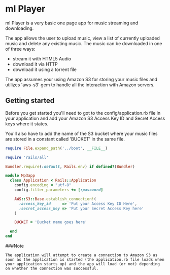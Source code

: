 # mI Player

mI Player is a very basic one page app for music streaming and downloading.

The app allows the user to upload music, view a list of currently uploaded music and delete any existing music.
The music can be downloaded in one of three ways:

* stream it with HTML5 Audio
* download it via HTTP
* download it using a torrent file

The app assumes your using Amazon S3 for storing your music files and utilizes 'aws-s3' gem to handle all the interaction with Amazon servers.

## Getting started

Before you get started you'll need to got to the config/application.rb file in your application and add your Amazon S3  Access Key ID and Secret Access keys where it states.

You'll also have to add the name of the S3 bucket where your music files are stored in a constant called 'BUCKET' in the same file.

~~~ruby
require File.expand_path('../boot', __FILE__)

require 'rails/all'

Bundler.require(:default, Rails.env) if defined?(Bundler)

module Mp3app
  class Application < Rails::Application
    config.encoding = "utf-8"
    config.filter_parameters += [:password]

    AWS::S3::Base.establish_connection!(
      :access_key_id     => 'Put your Access Key ID Here',
      :secret_access_key => 'Put your Secret Access Key here'
    )

    BUCKET = 'Bucket name goes here'

  end
end
~~~


###Note

~~~
The application will attempt to create a connection to Amazon S3 as soon as the application is started (the application.rb file loads when your application starts up) and the app will load (or not) depending on whether the connection was successful.
~~~